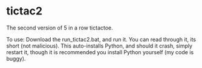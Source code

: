 # tictac2
The second version of 5 in a row tictactoe.

To use:
Download the run_tictac2.bat, and run it. You can read through it, its short (not malicious).
This auto-installs Python, and should it crash, simply restart it, though it is recommended
you install Python yourself (my code is buggy).
